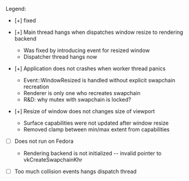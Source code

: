Legend:

* [+] fixed

- [+] Main thread hangs when dispatches window resize to rendering backend
    - Was fixed by introducing event for resized window
    - Dispatcher thread hangs now

- [+] Application does not crashes when worker thread panics
    - Event::WindowResized is handled without explicit swapchain recreation
    - Renderer is only one who recreates swapchain
    - R&D: why mutex with swapchain is locked?

- [+] Resize of window does not changes size of viewport
    - Surface capabilities were not updated after window resize
    - Removed clamp between min/max extent from capabilities

- [ ] Does not run on Fedora
    - Rendering backend is not initialized -- invalid pointer to vkCreateSwapchainKhr

- [ ] Too much collision events hangs dispatch thread